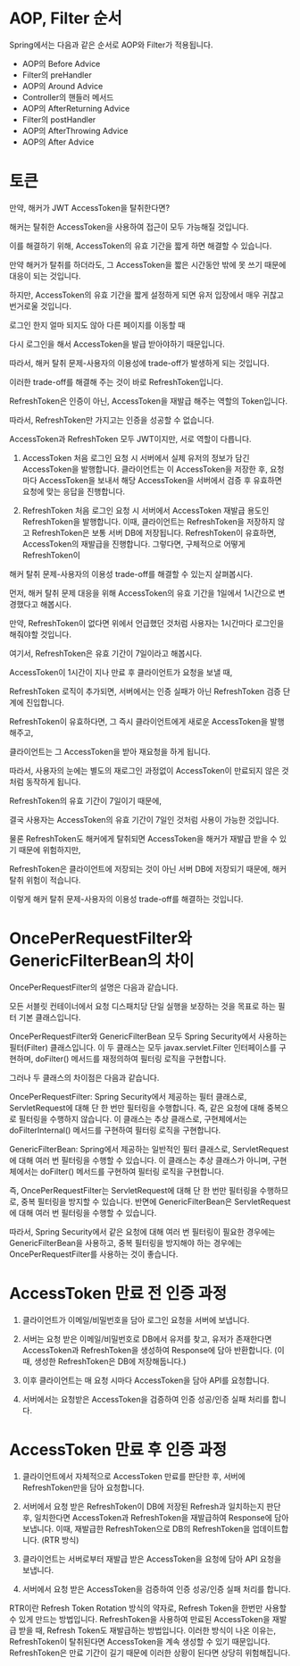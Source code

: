 # AOP, Filter 순서
Spring에서는 다음과 같은 순서로 AOP와 Filter가 적용됩니다.

- AOP의 Before Advice
- Filter의 preHandler
- AOP의 Around Advice
- Controller의 핸들러 메서드
- AOP의 AfterReturning Advice
- Filter의 postHandler
- AOP의 AfterThrowing Advice
- AOP의 After Advice

# 토큰

만약, 해커가 JWT AccessToken을 탈취한다면?

해커는 탈취한 AccessToken을 사용하여 접근이 모두 가능해질 것입니다.

이를 해결하기 위해, AccessToken의 유효 기간을 짧게 하면 해결할 수 있습니다.

만약 해커가 탈취를 하더라도, 그 AccessToken을 짧은 시간동안 밖에 못 쓰기 때문에 대응이 되는 것입니다.


하지만, AccessToken의 유효 기간을 짧게 설정하게 되면 유저 입장에서 매우 귀찮고 번거로울 것입니다.

로그인 한지 얼마 되지도 않아 다른 페이지를 이동할 때

다시 로그인을 해서 AccessToken을 발급 받아야하기 때문입니다.

따라서, 해커 탈취 문제-사용자의 이용성에 trade-off가 발생하게 되는 것입니다.


이러한 trade-off를 해결해 주는 것이 바로 RefreshToken입니다.

RefreshToken은 인증이 아닌, AccessToken을 재발급 해주는 역할의 Token입니다.

따라서, RefreshToken만 가지고는 인증을 성공할 수 없습니다.

AccessToken과 RefreshToken 모두 JWT이지만, 서로 역할이 다릅니다.


1. AccessToken
   처음 로그인 요청 시 서버에서 실제 유저의 정보가 담긴 AccessToken을 발행합니다.
   클라이언트는 이 AccessToken을 저장한 후, 요청마다 AccessToken을 보내서
   해당 AccessToken을 서버에서 검증 후 유효하면 요청에 맞는 응답을 진행합니다.

2. RefreshToken
   처음 로그인 요청 시 서버에서 AccessToken 재발급 용도인 RefreshToken을 발행합니다.
   이때, 클라이언트는 RefreshToken을 저장하지 않고 RefreshToken은 보통 서버 DB에 저장됩니다.
   RefreshToken이 유효하면, AccessToken의 재발급을 진행합니다.
   그렇다면, 구체적으로 어떻게 RefreshToken이

해커 탈취 문제-사용자의 이용성 trade-off를 해결할 수 있는지 살펴봅시다.

먼저, 해커 탈취 문제 대응을 위해 AccessToken의 유효 기간을 1일에서 1시간으로 변경했다고 해봅시다.

만약, RefreshToken이 없다면 위에서 언급했던 것처럼 사용자는 1시간마다 로그인을 해줘야할 것입니다.



여기서, RefreshToken은 유효 기간이 7일이라고 해봅시다.

AccessToken이 1시간이 지나 만료 후 클라이언트가 요청을 보낼 때,

RefreshToken 로직이 추가되면, 서버에서는 인증 실패가 아닌 RefreshToken 검증 단계에 진입합니다.

RefreshToken이 유효하다면, 그 즉시 클라이언트에게 새로운 AccessToken을 발행해주고,

클라이언트는 그 AccessToken을 받아 재요청을 하게 됩니다.

따라서, 사용자의 눈에는 별도의 재로그인 과정없이 AccessToken이 만료되지 않은 것처럼 동작하게 됩니다.



RefreshToken의 유효 기간이 7일이기 때문에,

결국 사용자는 AccessToken의 유효 기간이 7일인 것처럼 사용이 가능한 것입니다.

물론 RefreshToken도 해커에게 탈취되면 AccessToken을 해커가 재발급 받을 수 있기 때문에 위험하지만,

RefreshToken은 클라이언트에 저장되는 것이 아닌 서버 DB에 저장되기 때문에, 해커 탈취 위험이 적습니다.

이렇게 해커 탈취 문제-사용자의 이용성 trade-off를 해결하는 것입니다.

# OncePerRequestFilter와 GenericFilterBean의 차이

OncePerRequestFilter의 설명은 다음과 같습니다.

모든 서블릿 컨테이너에서 요청 디스패치당 단일 실행을 보장하는 것을 목표로 하는 필터 기본 클래스입니다.

OncePerRequestFilter와 GenericFilterBean 모두 Spring Security에서 사용하는 필터(Filter) 클래스입니다. 이 두 클래스는 모두 javax.servlet.Filter 인터페이스를 구현하며, doFilter() 메서드를 재정의하여 필터링 로직을 구현합니다.

그러나 두 클래스의 차이점은 다음과 같습니다.

OncePerRequestFilter: Spring Security에서 제공하는 필터 클래스로, ServletRequest에 대해 단 한 번만 필터링을 수행합니다. 즉, 같은 요청에 대해 중복으로 필터링을 수행하지 않습니다. 이 클래스는 추상 클래스로, 구현체에서는 doFilterInternal() 메서드를 구현하여 필터링 로직을 구현합니다.

GenericFilterBean: Spring에서 제공하는 일반적인 필터 클래스로, ServletRequest에 대해 여러 번 필터링을 수행할 수 있습니다. 이 클래스는 추상 클래스가 아니며, 구현체에서는 doFilter() 메서드를 구현하여 필터링 로직을 구현합니다.

즉, OncePerRequestFilter는 ServletRequest에 대해 단 한 번만 필터링을 수행하므로, 중복 필터링을 방지할 수 있습니다. 반면에 GenericFilterBean은 ServletRequest에 대해 여러 번 필터링을 수행할 수 있습니다.

따라서, Spring Security에서 같은 요청에 대해 여러 번 필터링이 필요한 경우에는 GenericFilterBean을 사용하고, 중복 필터링을 방지해야 하는 경우에는 OncePerRequestFilter를 사용하는 것이 좋습니다.

# AccessToken 만료 전 인증 과정

1. 클라이언트가 이메일/비밀번호을 담아 로그인 요청을 서버에 보냅니다.

2. 서버는 요청 받은 이메일/비밀번호로 DB에서 유저를 찾고,
   유저가 존재한다면 AccessToken과 RefreshToken을 생성하여 Response에 담아 반환합니다.
   (이때, 생성한 RefreshToken은 DB에 저장해둡니다.)

3. 이후 클라이언트는 매 요청 시마다 AccessToken을 담아 API를 요청합니다.

4. 서버에서는 요청받은 AccessToken을 검증하여 인증 성공/인증 실패 처리를 합니다.
# AccessToken 만료 후 인증 과정

1. 클라이언트에서 자체적으로 AccessToken 만료를 판단한 후, 서버에 RefreshToken만을 담아 요청합니다.

2. 서버에서 요청 받은 RefreshToken이 DB에 저장된 Refresh과 일치하는지 판단 후,
   일치한다면 AccessToken과 RefreshToken을 재발급하여 Response에 담아 보냅니다.
   이때, 재발급한 RefreshToken으로 DB의 RefreshToken을 업데이트합니다. (RTR 방식)

3. 클라이언트는 서버로부터 재발급 받은 AccessToken을 요청에 담아 API 요청을 보냅니다.

4. 서버에서 요청 받은 AccessToken을 검증하여 인증 성공/인증 실패 처리를 합니다.

RTR이란 Refresh Token Rotation 방식의 약자로, Refresh Token을 한번만 사용할 수 있게 만드는 방법입니다.
RefreshToken을 사용하여 만료된 AccessToken을 재발급 받을 때, Refresh Token도 재발급하는 방법입니다.
이러한 방식이 나온 이유는, RefreshToken이 탈취된다면 AccessToken을 계속 생성할 수 있기 때문입니다.
RefreshToken은 만료 기간이 길기 때문에 이러한 상황이 된다면 상당히 위험해집니다.